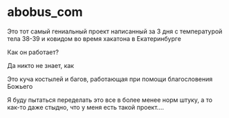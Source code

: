 # abobus_com

Это тот самый гениальный проект написанный за 3 дня с температурой тела 38-39 и ковидом во время хакатона в Екатеринбурге

Как он работает?

Да никто не знает, как

Это куча костылей и багов, работающая при помощи благословения Божьего

Я буду пытаться переделать это все в более менее норм штуку, а то как-то даже стыдно, что у меня есть такой проект....
